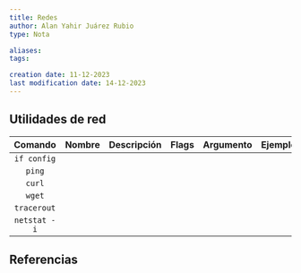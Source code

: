 ```yaml
---
title: Redes
author: Alan Yahir Juárez Rubio
type: Nota

aliases:
tags:

creation date: 11-12-2023
last modification date: 14-12-2023
---
```


## Utilidades de red

|   Comando    | Nombre | Descripción | Flags | Argumento | Ejemplo |
| :----------: | :----: | :---------- | :---: | :-------: | ------- |
| `if config`  |        |             |       |           |         |
|    `ping`    |        |             |       |           |         |
|    `curl`    |        |             |       |           |         |
|    `wget`    |        |             |       |           |         |
| `tracerout`  |        |             |       |           |         |
| `netstat -i` |        |             |       |           |         |

<div style="page-break-after: always;"></div>

## Referencias
